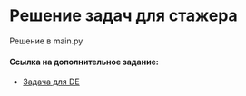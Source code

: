 # Решение задач для стажера

Решение в main.py

#### Ссылка на  дополнительное задание:

 * [Задача для DE](https://github.com/NNikitaB/TaskForDE)
 